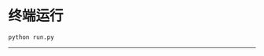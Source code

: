 # 终端运行

```shell
python run.py
```
*************************************************************************************************************************************************************************************************************************************************************************************************************************************************************************************************************************************************************************************************************************************************************************************************************************************************************************************************************************************************************************************************************************************************************************************************************************************************